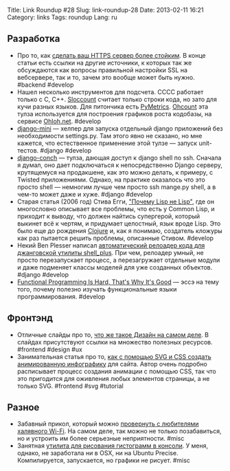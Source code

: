 Title: Link Roundup #28
Slug: link-roundup-28
Date: 2013-02-11 16:21
Category: links
Tags: roundup
Lang: ru

Разработка
----------

* Про то, как [сделать ваш HTTPS сервер более стойким](http://hynek.me/articles/hardening-your-web-servers-ssl-ciphers/). В конце статьи есть ссылки на другие источники, к которых так же обсуждаются как вопросы правильной настройки SSL на вебсервере, так и то, зачем это вообще может быть нужно. #backend #develop
* Нашел несколько инструментов для подсчета. CCCC работает только с C, C++. [Sloccount](http://www.dwheeler.com/sloccount/) считает только строки кода, но зато для кучи разных языков. Для питончика есть [PyMetrics](https://github.com/ipmb/PyMetrics). [Ohcount](https://github.com/blackducksw/ohcount) эта тулза используется для построения графиков роста кодобазы, на сервисе [Ohloh.net](http://www.ohloh.net/). #develop
* [django-mini](https://github.com/davidwtbuxton/django-mini) — хелпер для запуска отдельный django приложений без необходимости settings.py. Там этого явно не сказано, но мне кажется, что естественное применение этой тулзе — запуск unit-тестов. #django #develop
* [django-conch](https://github.com/zacharyvoase/django-conch) — тулза, дающая доступ к django shell по ssh. Сначала я думал, оно дает подключаться к непосредственно Django серверу, крутящемуся на продакшене, как это можно делать, к примеру, с Twisted приложениями. Однако, на практике оказалось что это просто shell — немногим лучше чем просто ssh mange.py shell, а в чем-то может даже и хуже. #django #develop
* Старая статья (2006 год) Стива Егги, ["Почему Lisp не Lisp"](http://steve-yegge.blogspot.ru/2006/04/lisp-is-not-acceptable-lisp.html), где он многословно описывает все проблемы, что есть у Common Lisp, и приходит к выводу, что должен найтись супергерой, который выкинет всё к чертям, и придумает целостный, язык вроде Lisp. Это было еще до рождения [Clojure](http://en.wikipedia.org/wiki/Clojure) и, как я понимаю, создатель кложуры как раз пытается решить проблемы, описанные Стивом. #develop
* Некий Ben Plesser написал [автоматический релоадер кода для джанговской утилиты shell_plus](http://benplesser.com/2013/01/10/beefing-up-the-python-shell-to-build-apps-faster-and-dryer/). При чем, релоадер умный, не просто перезапускает процесс, а перезагружает отдельные модули и даже подменяет классы моделей для уже созданных объектов. #django #develop
* [Functional Programming Is Hard, That's Why It's Good](http://dave.fayr.am/posts/2011-08-19-lets-go-shopping.html) — эссэ на тему того, почему полезно изучать функциональные языки программирования. #develop

Фронтэнд
--------

* Отличные слайды про то, [что же такое Дизайн на самом деле](http://www.slideshare.net/ts-lim/web-design-101-9144718). В слайдах присутствуют ссылки на множество полезных ресурсов. #frontend #design #ux
* Занимательная статья про то, [как с помощью SVG и CSS создать анимированную инфографику](http://tympanus.net/codrops/2013/02/06/interactive-infographic-with-svg-and-css-animations/) для сайта. Автор очень подробно расписывает процесс создания анимации с помощью CSS, так что это пригодится для оживления любых элементов страницы, а не только SVG. #frontend #svg #tutorial

Разное
------

* Забавный прикол, который можно [провернуть с любителями халявного Wi-Fi](http://www.ex-parrot.com/pete/upside-down-ternet.html). На самом деле, так можно не только позабавиться, но и устроить им более серьезные неприятности. #misc
* Занятная [утилита для рисования гистограмм в консоли](https://github.com/visionmedia/histo). У меня, однако, не заработала ни в OSX, ни на Ubuntu Precise. Компилируется, запускается, но графики не рисует. #misc
